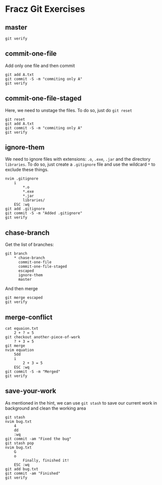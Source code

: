 # Fracz Git Exercises

## master

    git verify

## commit-one-file
Add only one file and then commit

    git add A.txt
    git commit -S -m "commiting only A"
    git verify

## commit-one-file-staged
    
Here, we need to unstage the files. To do so, just do `git reset`  

    git reset
    git add A.txt
    git commit -S -m "commiting only A"
    git verify

## ignore-them

We need to ignore files with extensions: `.o`, `.exe`, `.jar` and the directory `libraries`. 
To do so, just create a `.gitignore` file and use the wildcard `*` to exclude these things.

    nvim .gitignore
        i
            *.o
            *.exe
            *.jar
            libraries/
        ESC :wq
    git add .gitignore
    git commit -S -m "Added .gitignore"
    git verify


## chase-branch

Get the list of branches:

    git branch
        * chase-branch
          commit-one-file
          commit-one-file-staged
          escaped
          ignore-them
          master
        
And then merge

    git merge escaped
    git verify


## merge-conflict

    cat equaion.txt
        2 + ? = 5
    git checkout another-piece-of-work
        ? + 3 = 5
    git merge
    nvim equation
        5dd
        i 
            2 + 3 = 5
        ESC :wq
    git commit -S -m "Merged"
    git verify


## save-your-work

As mentioned in the hint, we can use `git stash` to save our current work in background and clean the working area

    git stash
    nvim bug.txt
        4
        dd
        :wq
    git commit -am "Fixed the bug"
    git stash pop
    nvim bug.txt
        G
        o
            Finally, finished it!
        ESC :wq
    git add bug.txt
    git commit -am "Finished"
    git verify


